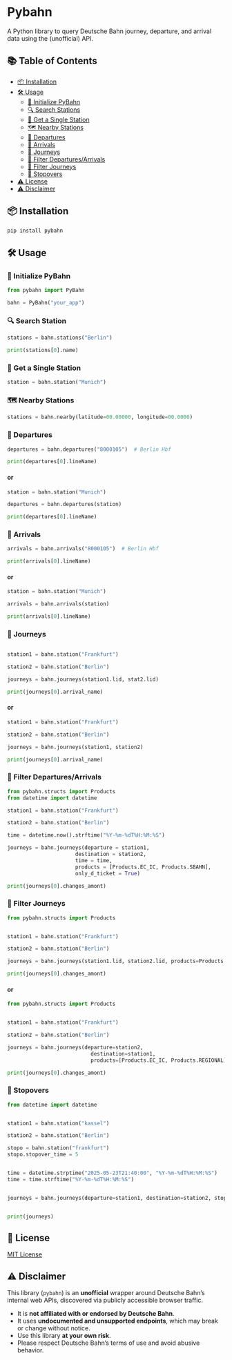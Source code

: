 
# Pybahn

A Python library to query Deutsche Bahn journey, departure, and arrival data using the (unofficial) API.

## 📚 Table of Contents

- [📦 Installation](#-installation)
- [🛠️ Usage](#️-usage)
  - [🔧 Initialize PyBahn](#-initialize-pybahn)
  - [🔍 Search Stations](#-search-stations)
  - [📍 Get a Single Station](#-get-a-single-station)
  - [🗺️ Nearby Stations](#-nearby-stations)
  - [🚉 Departures](#-departures)
  - [🚉 Arrivals](#-arrivals)
  - [🚆 Journeys](#-journeys)
  - [🎯 Filter Departures/Arrivals](#-filter-departuresarrivals)
  - [🎯 Filter Journeys](#-filter-journeys)
  - [🚆 Stopovers](#-stopovers)
- [⚠️ License](#-license)
- [⚠️ Disclaimer](#️-disclaimer)



## 📦 Installation

```bash
pip install pybahn
```
    
## 🛠️ Usage

### 🔧 Initialize PyBahn

```python
from pybahn import PyBahn

bahn = PyBahn("your_app")
```


### 🔍 Search Station

```python
stations = bahn.stations("Berlin")

print(stations[0].name)
```

### 📍 Get a Single Station

```python
station = bahn.station("Munich")
```

### 🗺️ Nearby Stations

```python
stations = bahn.nearby(latitude=00.00000, longitude=00.0000)
```

### 🚉 Departures

```python
departures = bahn.departures("8000105")  # Berlin Hbf

print(departures[0].lineName)
```

#### or

```python
station = bahn.station("Munich")

departures = bahn.departures(station)

print(departures[0].lineName)
```

### 🚉 Arrivals

```python
arrivals = bahn.arrivals("8000105")  # Berlin Hbf

print(arrivals[0].lineName)
```

#### or

```python
station = bahn.station("Munich")

arrivals = bahn.arrivals(station)

print(arrivals[0].lineName)
```


### 🚆 Journeys

``` python

station1 = bahn.station("Frankfurt")

station2 = bahn.station("Berlin")

journeys = bahn.journeys(station1.lid, stat2.lid)

print(journeys[0].arrival_name)
```

#### or 

```python
station1 = bahn.station("Frankfurt")

station2 = bahn.station("Berlin")

journeys = bahn.journeys(station1, station2)

print(journeys[0].arrival_name)
```


### 🎯 Filter Departures/Arrivals

```python
from pybahn.structs import Products
from datetime import datetime

station1 = bahn.station("Frankfurt")

station2 = bahn.station("Berlin")

time = datetime.now().strftime("%Y-%m-%dT%H:%M:%S")

journeys = bahn.journeys(departure = station1, 
                      destination = station2, 
                      time = time,
                      products = [Products.EC_IC, Products.SBAHN],
                      only_d_ticket = True)

print(journeys[0].changes_amont)
```


### 🎯 Filter Journeys

```python
from pybahn.structs import Products


station1 = bahn.station("Frankfurt")

station2 = bahn.station("Berlin")

journeys = bahn.journeys(station1.lid, station2.lid, products=Products.REGIONALS)

print(journeys[0].changes_amont)
```

#### or

```python
from pybahn.structs import Products


station1 = bahn.station("Frankfurt")

station2 = bahn.station("Berlin")

journeys = bahn.journeys(departure=station2, 
                           destination=station1, 
                           products=[Products.EC_IC, Products.REGIONAL])

print(journeys[0].changes_amont)
```

### 🚆 Stopovers

```python
from datetime import datetime


station1 = bahn.station("kassel")

station2 = bahn.station("Berlin")

stopo = bahn.station("frankfurt")
stopo.stopover_time = 5


time = datetime.strptime("2025-05-23T21:40:00", "%Y-%m-%dT%H:%M:%S")
time = time.strftime("%Y-%m-%dT%H:%M:%S")


journeys = bahn.journeys(departure=station1, destination=station2, stopovers=[stopo], time=time)


print(journeys)
```

## 📄 License

[MIT License](https://choosealicense.com/licenses/mit/)

## ⚠️ Disclaimer

This library (`pybahn`) is an **unofficial** wrapper around Deutsche Bahn’s internal web APIs, discovered via publicly accessible browser traffic.

- It is **not affiliated with or endorsed by Deutsche Bahn**.
- It uses **undocumented and unsupported endpoints**, which may break or change without notice.
- Use this library **at your own risk**.
- Please respect Deutsche Bahn’s terms of use and avoid abusive behavior.
